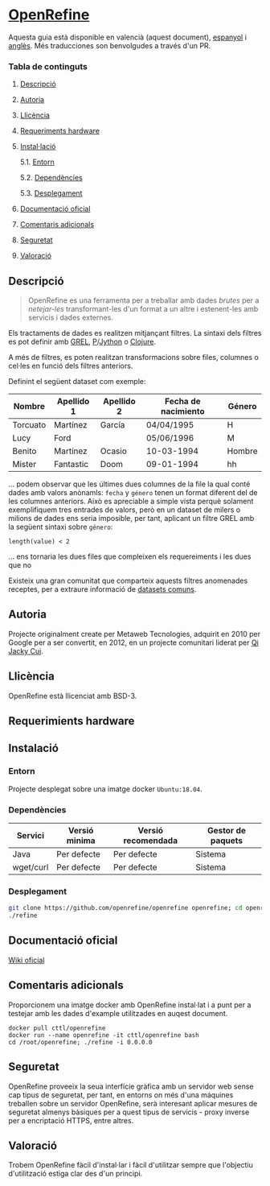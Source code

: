 # [OpenRefine](https://openrefine.org) 

Aquesta guia està disponible en valencià (aquest document), [espanyol](README.md) i [anglès](README_en.md). Més traducciones son benvolgudes a través d'un PR.


### Tabla de continguts
1. [ Descripció ](#desc)
2. [ Autoria ](#authorship)
3. [ Llicència ](#license)
4. [ Requeriments hardware ](#reqs)
5. [ Instal·lació ](#install)

	5.1. [ Entorn ](#env) 
	
	5.2. [ Dependències ](#deps)
	
	5.3. [ Desplegament ](#deploy)

	
6. [ Documentació oficial ](#docs)
7. [ Comentaris adicionals ](#comms)
8. [ Seguretat ](#sec)
9. [ Valoració ](#val)

<a name="desc"></a>
## Descripció


> OpenRefine es una ferramenta per a treballar amb dades _brutes_  per a _netejar-les_ transformant-les d'un format a un altre i estenent-les amb servicis i dades externes.




Els tractaments de dades es realitzen mitjançant filtres. La sintaxi dels filtres es pot definir amb [GREL](https://github.com/OpenRefine/OpenRefine/wiki/General-Refine-Expression-Language), [P](https://python.org)/[Jython](https://jython.org) o [Clojure](https://clojure.org).

A més de filtres, es poten realitzan transformacions sobre files, columnes o cel·les en funció dels filtres anteriors.


Definint el següent dataset com exemple:

|Nombre|Apellido 1|Apellido 2| Fecha de nacimiento| Género|
|------|----------|----------|-----|-------|
|Torcuato|Martínez|García|04/04/1995|H|
|Lucy|Ford| |05/06/1996|M|
|Benito|Martínez|Ocasio|10-03-1994|Hombre|
|Mister|Fantastic|Doom|09-01-1994|hh

... podem observar que les últimes dues columnes de la file la qual conté dades amb valors anònamls: `fecha` y `género` tenen un format diferent
del de les columnes anteriors. Això es apreciable a simple vista perquè solament exemplifiquem tres entrades de valors,
però en un dataset de milers o milions de dades ens seria imposible, per tant, aplicant un filtre
GREL amb la següent sintaxi sobre `género`:




```grel
length(value) < 2 
```
... ens tornaria  les dues files que compleixen els requereiments i les dues que no

Existeix una gran comunitat que comparteix aquests filtres anomenades receptes, per a
extraure informació de [datasets comuns](https://github.com/OpenRefine/OpenRefine/wiki/Recipes).

<a name="authorship"></a>
## Autoria

Projecte originalment create per Metaweb Tecnologies, adquirit en 2010 per Google per a ser convertit, en 2012, 
en un projecte comunitari liderat per [Qi Jacky Cui](https://github.com/jackyq2015). 
    
<a name="license"></a>
## Llicència

OpenRefine està llicenciat amb BSD-3.

<a name="reqs"></a>
## Requerimients hardware
<a name="install"></a>
## Instalació
<a name="env"></a>
### Entorn


Projecte desplegat sobre una imatge docker `Ubuntu:18.04`.
<a name="deps"></a>
### Dependències


|Servici|Versió minima|Versió recomendada|Gestor de paquets|
|--------|--------------|-------------------|------------------|
|Java|Per defecte|Per defecte|Sistema|
|wget/curl|Per defecte|Per defecte|Sistema|

<a name="deploy"></a>
### Desplegament



```bash
git clone https://github.com/openrefine/openrefine openrefine; cd openrefine
./refine
``` 

<a name="docs"></a>
## Documentació oficial
[Wiki oficial](https://github.com/openrefine/openrefine/wiki)

<a name="comms"></a>
## Comentaris adicionals
Proporcionem una imatge docker amb OpenRefine instal·lat i a punt per a testejar amb les dades d'example utilitzades en auqest document.


```
docker pull cttl/openrefine
docker run --name openrefine -it cttl/openrefine bash
cd /root/openrefine; ./refine -i 0.0.0.0
```

<a name="sec"></a>
## Seguretat
OpenRefine proveeix la seua interfície gràfica amb un servidor web sense cap tipus
de seguretat, per tant, en entorns on més d'una máquines treballen sobre un servidor OpenRefine,
serà interesant aplicar mesures de seguretat almenys bàsiques per a quest tipus de servicis -
proxy inverse per a encriptació HTTPS, entre altres.

<a name="val"></a>
## Valoració

Trobem OpenRefine fàcil d'instal·lar i fàcil d'utilitzar sempre que l'objectiu d'utilització estiga clar des d'un principi.
